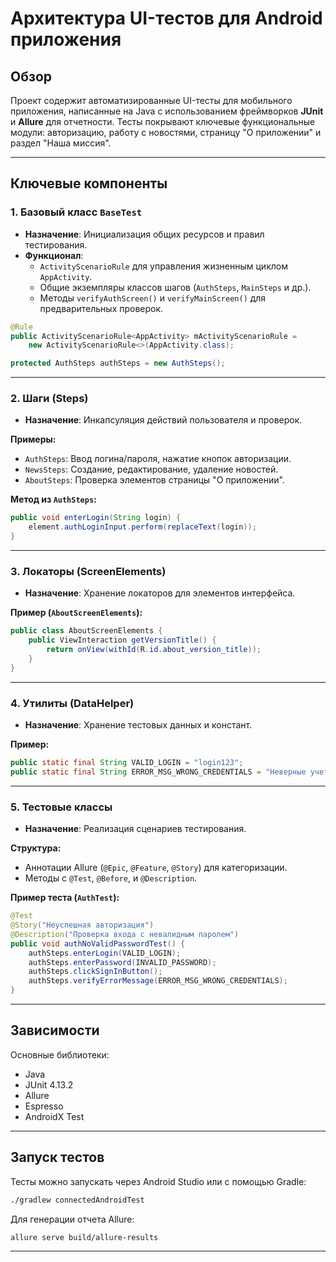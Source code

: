 # Архитектура UI-тестов для Android приложения

## Обзор

Проект содержит автоматизированные UI-тесты для мобильного приложения, написанные на Java с использованием фреймворков **JUnit** и **Allure** для отчетности. Тесты покрывают ключевые функциональные модули: авторизацию, работу с новостями, страницу "О приложении" и раздел "Наша миссия".

---

## Ключевые компоненты

### 1. Базовый класс `BaseTest`

- **Назначение**: Инициализация общих ресурсов и правил тестирования.  
- **Функционал**:
  - `ActivityScenarioRule` для управления жизненным циклом `AppActivity`.
  - Общие экземпляры классов шагов (`AuthSteps`, `MainSteps` и др.).
  - Методы `verifyAuthScreen()` и `verifyMainScreen()` для предварительных проверок.

```java
@Rule
public ActivityScenarioRule<AppActivity> mActivityScenarioRule =
    new ActivityScenarioRule<>(AppActivity.class);

protected AuthSteps authSteps = new AuthSteps();
```

---

### 2. Шаги (Steps)

- **Назначение**: Инкапсуляция действий пользователя и проверок.

**Примеры:**

- `AuthSteps`: Ввод логина/пароля, нажатие кнопок авторизации.
- `NewsSteps`: Создание, редактирование, удаление новостей.
- `AboutSteps`: Проверка элементов страницы "О приложении".

**Метод из `AuthSteps`:**

```java
public void enterLogin(String login) {
    element.authLoginInput.perform(replaceText(login));
}
```

---

### 3. Локаторы (ScreenElements)

- **Назначение**: Хранение локаторов для элементов интерфейса.

**Пример (`AboutScreenElements`):**

```java
public class AboutScreenElements {
    public ViewInteraction getVersionTitle() {
        return onView(withId(R.id.about_version_title));
    }
}
```

---

### 4. Утилиты (DataHelper)

- **Назначение**: Хранение тестовых данных и констант.

**Пример:**

```java
public static final String VALID_LOGIN = "login123";
public static final String ERROR_MSG_WRONG_CREDENTIALS = "Неверные учетные данные";
```

---

### 5. Тестовые классы

- **Назначение**: Реализация сценариев тестирования.

**Структура:**

- Аннотации Allure (`@Epic`, `@Feature`, `@Story`) для категоризации.
- Методы с `@Test`, `@Before`, и `@Description`.

**Пример теста (`AuthTest`):**

```java
@Test
@Story("Неуспешная авторизация")
@Description("Проверка входа с невалидным паролем")
public void authNoValidPasswordTest() {
    authSteps.enterLogin(VALID_LOGIN);
    authSteps.enterPassword(INVALID_PASSWORD);
    authSteps.clickSignInButton();
    authSteps.verifyErrorMessage(ERROR_MSG_WRONG_CREDENTIALS);
}
```

---

## Зависимости

Основные библиотеки:

- Java
- JUnit 4.13.2
- Allure
- Espresso
- AndroidX Test

---

## Запуск тестов

Тесты можно запускать через Android Studio или с помощью Gradle:

```bash
./gradlew connectedAndroidTest
```

Для генерации отчета Allure:

```bash
allure serve build/allure-results
```

---

